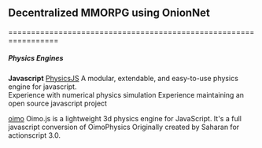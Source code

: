 ##
##  Decentralized MMORPG using OnionNet
=================================================================

##### Physics Engines

**Javascript**
[PhysicsJS](https://github.com/wellcaffeinated/PhysicsJS/)
A modular, extendable, and easy-to-use physics engine for javascript.	
    Experience with numerical physics simulation
    Experience maintaining an open source javascript project


[oimo](https://github.com/lo-th/Oimo.js)
Oimo.js is a lightweight 3d physics engine for JavaScript.
It's a full javascript conversion of OimoPhysics
Originally created by Saharan for actionscript 3.0. 
